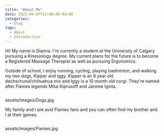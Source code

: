 ```yaml
---
title: "About Me"
date: 2023-04-07T12:00:00-04:00
categories:
  - blog
tags:
  - About
  - Introduction
---
```


<p> Hi! My name is Dianna.
I'm currently a student at the University of Calgary pursuing a Kinesiology degree. 
My current plans for the future is to become a Registered Massage Therapist as well as pursuing Ergonomics.
</p>

<p> Outside of school, I enjoy running, cycling, playing badminton, and walking my two dogs, Kipper and Iggy. Kipper is an 8 year old dachschund/chihuahua mix and Iggy is a 10 month old corgi. They're named after Flames legends Mika Kiprusoff and Jarome Iginla. </p>

<img src="{{ site.url }}{{ site.baseurl }}/assets/images/Dogs.jpg" alt="">

assets/images/Dogs.jpg

<p> My family and I are avid Flames fans and you can often find my brother and I at their games. </p>

<img src="{{ site.url }}{{ site.baseurl }}/assets/images/Flames.jpg" alt="">

assets/images/Flames.jpg
